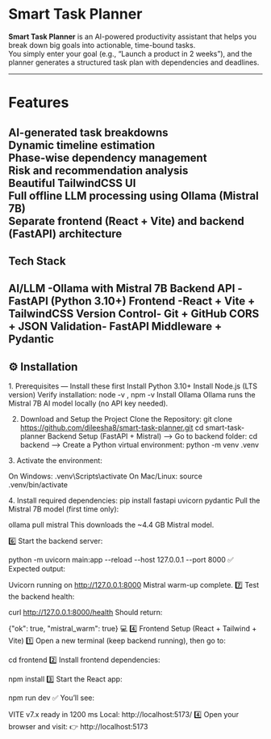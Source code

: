 #  Smart Task Planner

**Smart Task Planner** is an AI-powered productivity assistant that helps you break down big goals into actionable, time-bound tasks.  
You simply enter your goal (e.g., “Launch a product in 2 weeks”), and the planner generates a structured task plan with dependencies and deadlines.

---
# Features

 AI-generated task breakdowns<BR>
 Dynamic timeline estimation<br>
 Phase-wise dependency management<br>
 Risk and recommendation analysis<br>
 Beautiful TailwindCSS UI<br>
 Full offline LLM processing using Ollama (Mistral 7B)<br>
 Separate frontend (React + Vite) and backend (FastAPI) architecture<br>
---

## Tech Stack
 AI/LLM	-Ollama with Mistral 7B
 Backend API	-FastAPI (Python 3.10+)
 Frontend	-React + Vite + TailwindCSS
 Version Control-	Git + GitHub
 CORS + JSON Validation-	FastAPI Middleware + Pydantic
---
## ⚙️ Installation
 1️. Prerequisites — Install these first
    Install Python 3.10+
    Install Node.js (LTS version)
       Verify installation: node -v , npm -v
    Install Ollama
      Ollama runs the Mistral 7B AI model locally (no API key needed).

  2.  Download and Setup the Project
    Clone the Repository:
      git clone https://github.com/dileesha8/smart-task-planner.git
    cd smart-task-planner
    Backend Setup (FastAPI + Mistral)
--> Go to backend folder:
     cd backend
--> Create a Python virtual environment:
     python -m venv .venv

  3️. Activate the environment:

On Windows: .venv\Scripts\activate
On Mac/Linux: source .venv/bin/activate

  4️. Install required dependencies:
pip install fastapi uvicorn pydantic
Pull the Mistral 7B model (first time only):

ollama pull mistral
This downloads the ~4.4 GB Mistral model.

6️⃣ Start the backend server:

python -m uvicorn main:app --reload --host 127.0.0.1 --port 8000
✅ Expected output:

Uvicorn running on http://127.0.0.1:8000
Mistral warm-up complete.
7️⃣ Test the backend health:

curl http://127.0.0.1:8000/health
Should return:

{"ok": true, "mistral_warm": true}
💻 4️⃣ Frontend Setup (React + Tailwind + Vite)
1️⃣ Open a new terminal (keep backend running), then go to:

cd frontend
2️⃣ Install frontend dependencies:

npm install
3️⃣ Start the React app:

npm run dev
✅ You’ll see:

VITE v7.x  ready in 1200 ms
Local: http://localhost:5173/
4️⃣ Open your browser and visit:
👉 http://localhost:5173



